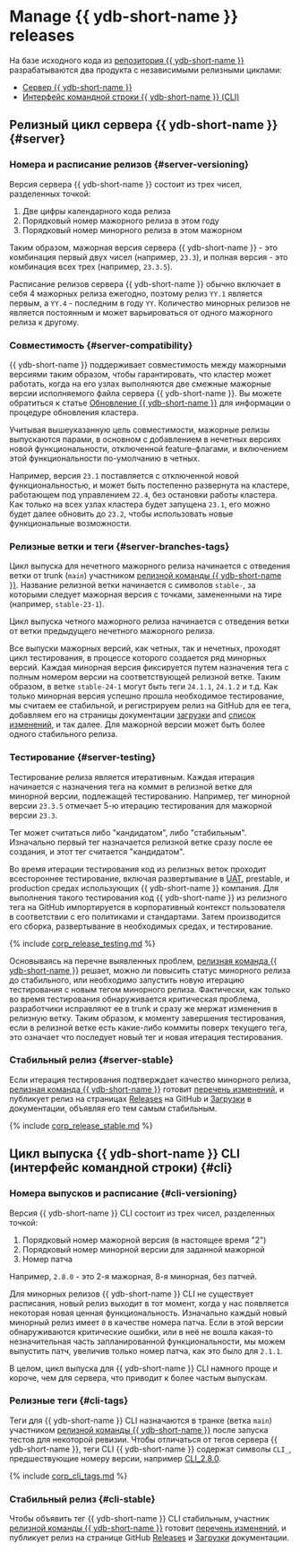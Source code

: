 # Manage {{ ydb-short-name }} releases

На базе исходного кода из [репозитория {{ ydb-short-name }}](https://github.com/ydb-platform/ydb) разрабатываются два продукта с независимыми релизными циклами:

- [Сервер {{ ydb-short-name }}](#server)
- [Интерфейс командной строки {{ ydb-short-name }} (CLI)](#cli)

## Релизный цикл сервера {{ ydb-short-name }} {#server}

### Номера и расписание релизов {#server-versioning}

Версия сервера {{ ydb-short-name }} состоит из трех чисел, разделенных точкой: 

1. Две цифры календарного кода релиза
2. Порядковый номер мажорного релиза в этом году
3. Порядковый номер минорного релиза в этом мажорном

Таким образом, мажорная версия сервера {{ ydb-short-name }} - это комбинация первый двух чисел (например, `23.3`), и полная версия - это комбинация всех трех (например, `23.3.5`).

Расписание релизов сервера {{ ydb-short-name }} обычно включает в себя 4 мажорных релиза ежегодно, поэтому релиз `YY.1` является первым, а `YY.4` - последним в году `YY`. Количество минорных релизов не является постоянным и может варьироваться от одного мажорного релиза к другому.

### Совместимость {#server-compatibility}

{{ ydb-short-name }} поддерживает совместимость между мажорными версиями таким образом, чтобы гарантировать, что кластер может работать, когда на его узлах выполняются две смежные мажорные версии исполняемого файла сервера {{ ydb-short-name }}. Вы можете обратиться к статье [Обновление {{ ydb-short-name }}](../administration/upgrade.md) для информации о процедуре обновления кластера.

Учитывая вышеуказанную цель совместимости, мажорные релизы выпускаются парами, в основном с добавлением в нечетных версиях новой функциональности, отключенной feature-флагами, и включением этой функциональности по-умолчанию в четных.

Например, версия `23.1` поставляется с отключенной новой функциональностью, и может быть постепенно развернута на кластере, работающем под управлением `22.4`, без остановки работы кластера. Как только на всех узлах кластера будет запущена `23.1`, его можно будет далее обновить до `23.2`, чтобы использовать новые функциональные возможности.

### Релизные ветки и теги {#server-branches-tags}

Цикл выпуска для нечетного мажорного релиза начинается с отведения ветки от trunk (`main`) участником [релизной команды {{ ydb-short-name }}](https://github.com/orgs/ydb-platform/teams/release). Название релизной ветки начинается с символов `stable-`, за которыми следует мажорная версия с точками, замененными на тире (например, `stable-23-1`).

Цикл выпуска четного мажорного релиза начинается с отведения ветки от ветки предыдущего нечетного мажорного релиза.

Все выпуски мажорных версий, как четных, так и нечетных, проходят цикл тестирования, в процессе которого создается ряд минорных версий. Каждая минорная версия фиксируется путем назначения тега с полным номером версии на соответствующей релизной ветке. Таким образом, в ветке `stable-24-1` могут быть теги `24.1.1`, `24.1.2` и т.д. Как только минорная версия успешно прошла необходимое тестирование, мы считаем ее стабильной, и регистрируем релиз на GitHub для ее тега, добавляем его на страницы документации [загрузки](../downloads/index.md#ydb-server) and [список изменений](../changelog-server.md), и так далее. Для мажорной версии может быть более одного стабильного релиза.

### Тестирование {#server-testing}

Тестирование релиза является итеративным. Каждая итерация начинается с назначения тега на коммит в релизной ветке для минорной версии, подлежащей тестированию. Например, тег минорной версии `23.3.5` отмечает 5-ю итерацию тестирования для мажорной версии `23.3`.

Тег может считаться либо "кандидатом", либо "стабильным". Изначально первый тег назначается релизной ветке сразу после ее создания, и этот тег считается "кандидатом".

Во время итерации тестирования код из релизных веток проходит всестороннее тестирование, включая развертывание в [UAT](https://en.wikipedia.org/wiki/Acceptance_testing), prestable, и production средах использующих {{ ydb-short-name }} компания. Для выполнения такого тестирования код {{ ydb-short-name }} из релизного тега на GitHub импортируется в корпоративный контекст пользователя в соответствии с его политиками и стандартами. Затем производится его сборка, развертывание в необходимых средах, и тестирование.

{% include [corp_release_testing.md](_includes/corp_release_testing.md) %}

Основываясь на перечне выявленных проблем, [релизная команда {{ ydb-short-name }}](https://github.com/orgs/ydb-platform/teams/release) решает, можно ли повысить статус минорного релиза до стабильного, или необходимо запустить новую итерацию тестирования с новым тегом минорного релиза. Фактически, как только во время тестирования обнаруживается критическая проблема, разработчики исправляют ее в trunk и сразу же мержат изменения в релизную ветку. Таким образом, к моменту завершения тестирования, если в релизной ветке есть какие-либо коммиты поверх текущего тега, это означает что последует новый тег и новая итерация тестирования.

### Стабильный релиз {#server-stable}

Если итерация тестирования подтверждает качество минорного релиза, [релизная команда {{ ydb-short-name }}](https://github.com/orgs/ydb-platform/teams/release) готовит [перечень изменений](../changelog-server.md), и публикует релиз на страницах [Releases](https://github.com/ydb-platform/ydb/releases) на GitHub и [Загрузки](../downloads/index.md#ydb-server) в документации, объявляя его тем самым стабильным.

{% include [corp_release_stable.md](_includes/corp_release_stable.md) %}

## Цикл выпуска {{ ydb-short-name }} CLI (интерфейс командной строки) {#cli}

### Номера выпусков и расписание {#cli-versioning}

Версия {{ ydb-short-name }} CLI состоит из трех чисел, разделенных точкой:

1. Порядковый номер мажорной версия (в настоящее время "2")
2. Порядковый номер минорной версии для заданной мажорной
3. Номер патча

Например, `2.8.0` - это 2-я мажорная, 8-я минорная, без патчей.

Для минорных релизов {{ ydb-short-name }} CLI не существует расписания, новый релиз выходит в тот момент, когда у нас появляется некоторая новая ценная функциональность. Изначально каждый новый минорный релиз имеет `0` в качестве номера патча. Если в этой версии обнаруживаются критические ошибки, или в неё не вошла какая-то незначительная часть запланированной функциональности, мы можем выпустить патч, увеличив только номер патча, как это было для `2.1.1`.

В целом, цикл выпуска для {{ ydb-short-name }} CLI намного проще и короче, чем для сервера, что приводит к более частым выпускам.

### Релизные теги {#cli-tags}

Теги для {{ ydb-short-name }} CLI назначаются в транке (ветка `main`) участником [релизной команды {{ ydb-short-name }}](https://github.com/orgs/ydb-platform/teams/release) после запуска тестов для некоторой ревизии. Чтобы отличаться от тегов сервера {{ ydb-short-name }}, теги CLI {{ ydb-short-name }} содержат символы `CLI_`, предшествующие номеру версии, например [CLI_2.8.0](https://github.com/ydb-platform/ydb/tree/CLI_2.8.0).

{% include [corp_cli_tags.md](_includes/corp_cli_tags.md) %}

### Стабильный релиз {#cli-stable}

Чтобы объявить тег {{ ydb-short-name }} CLI стабильным, участник [релизной команды {{ ydb-short-name }}](https://github.com/orgs/ydb-platform/teams/release) готовит [перечень изменений](../changelog-cli.md), и публикует релиз на странице GitHub [Releases](https://github.com/ydb-platform/ydb/releases) и [Загрузки](../downloads/index.md#ydb-cli) документации.
